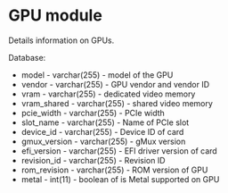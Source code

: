 GPU module
==============

Details information on GPUs.

Database:
* model - varchar(255) - model of the GPU
* vendor - varchar(255) - GPU vendor and vendor ID
* vram - varchar(255) - dedicated video memory
* vram_shared - varchar(255) - shared video memory
* pcie_width - varchar(255) - PCIe width
* slot_name - varchar(255) - Name of PCIe slot
* device_id - varchar(255) - Device ID of card
* gmux_version - varchar(255) - gMux version
* efi_version - varchar(255) - EFI driver version of card
* revision_id - varchar(255) - Revision ID
* rom_revision - varchar(255) - ROM version of GPU
* metal - int(11) - boolean of is Metal supported on GPU


